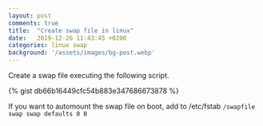 ```yaml
---
layout: post
comments: true
title:  "Create swap file in linux"
date:   2019-12-26 11:43:45 +0200
categories: linux swap
background: '/assets/images/bg-post.webp'
---
```


Create a swap file executing the following script.

{% gist db66b16449cfc54b883e347686673878 %}

If you want to automount the swap file on boot, add to /etc/fstab <code>/swapfile swap swap defaults 0 0</code>